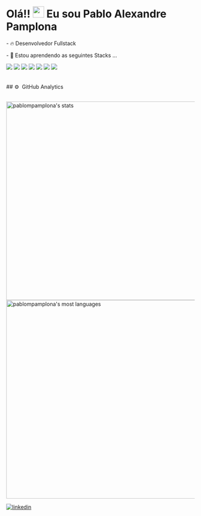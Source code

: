 <h1 align="left">Olá!! <img src="https://raw.githubusercontent.com/kaueMarques/kaueMarques/master/hi.gif" height="30px"> Eu sou Pablo Alexandre Pamplona</h1>
<p>- 🔥 Desenvolvedor Fullstack </p>
<p>- 🌱 Estou aprendendo as seguintes Stacks ...</p>
<div display: grid>
<img src="https://img.shields.io/badge/Java-ED8B00?style=for-the-badge&logo=java&logoColor=white">
<img src="https://img.shields.io/badge/JavaScript-323330?style=for-the-badge&logo=javascript&logoColor=F7DF1E">
<img src="https://img.shields.io/badge/HTML5-E34F26?style=for-the-badge&logo=html5&logoColor=white">
<img src="https://img.shields.io/badge/CSS3-1572B6?style=for-the-badge&logo=css3&logoColor=white">
<img src="https://img.shields.io/badge/MySQL-00000F?style=for-the-badge&logo=mysql&logoColor=white">
<img src="https://img.shields.io/badge/Spring-6DB33F?style=for-the-badge&logo=spring&logoColor=white">
<img src="https://img.shields.io/badge/AngularJS-E23237?style=for-the-badge&logo=angularjs&logoColor=white">
</div>
<br> <br>
## ⚙️ &nbsp;GitHub Analytics
<br> <br>
<p align="left">
<img width="530em" src="https://github-readme-stats.vercel.app/api?username=pablompamplona&show_icons=true&theme=vision-friendly-dark" alt="pablompamplona's stats"/>
<img width="530em" src="https://github-readme-stats.vercel.app/api/top-langs/?username=pablompamplona&layout=compact&theme=vision-friendly-dark" alt="pablompamplona's most languages"/>
</p>
<a href="https://linkedin.com/in/pabloalexandrepamplona" target="_blank">
  <img align="center" src="https://img.shields.io/badge/-pabloalexandrepamplona-05122A?style=flat&logo=linkedin" alt="linkedin"/>
</a>
